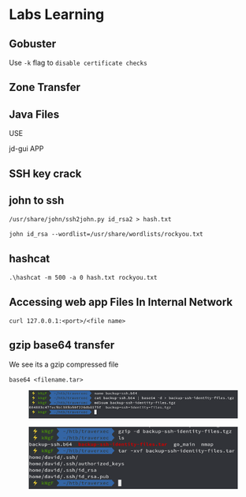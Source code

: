 # Labs Learning

## Gobuster

Use `-k` flag to `disable certificate checks`



## Zone Transfer

## Java Files

USE

jd-gui APP

## SSH key crack

## john to ssh

```
/usr/share/john/ssh2john.py id_rsa2 > hash.txt
```

```
john id_rsa --wordlist=/usr/share/wordlists/rockyou.txt

```

## hashcat

```
.\hashcat -m 500 -a 0 hash.txt rockyou.txt
```

## Accessing web app Files In Internal Network

```
curl 127.0.0.1:<port>/<file name>
```

## gzip base64 transfer

We see its a gzip compressed file

```
base64 <filename.tar>
```

<figure><img src=".gitbook/assets/image (6).png" alt=""><figcaption></figcaption></figure>

<figure><img src=".gitbook/assets/image (7).png" alt=""><figcaption></figcaption></figure>

